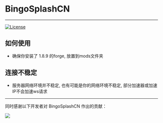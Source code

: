 # BingoSplashCN

---

[![License](https://img.shields.io/github/license/Sn0wo2/BingoSplashCN.svg?style=flat-square&logo=gnu)](https://raw.githubusercontent.com/Sn0wo2/BingoSplashCN/main/LICENSE)


## 如何使用
- 确保你安装了 1.8.9 的forge, 放置到mods文件夹

## 连接不稳定
- 服务器网络环境并不稳定, 也有可能是你的网络环境不稳定, 部分加速器或加速IP不会加速ws请求

---

同时感谢以下开发者对 BingoSplashCN 作出的贡献：

<a href="https://github.com/Sn0wo2/BingoSplashCN/graphs/contributors">
  <img src="https://contrib.rocks/image?repo=Sn0wo2/BingoSplashCN&max=1000" />
</a>
